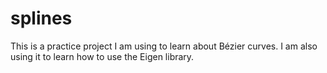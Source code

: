 # splines
This is a practice project I am using to learn about Bézier curves. I am also using it to learn how to use the Eigen library.
